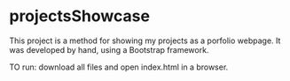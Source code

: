 # projectsShowcase

This project is a method for showing my projects as a porfolio webpage. It was developed by hand, using a Bootstrap framework. 

TO run: download all files and open index.html in a browser. 
